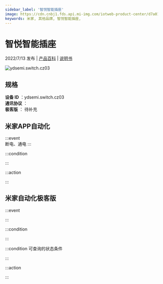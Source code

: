 ```yaml
---
sidebar_label: '智悦智能插座'
image: https://cdn.cnbj1.fds.api.mi-img.com/iotweb-product-center/d7a01714bf381b556ead7ca409e73a51_1655882346812.png?GalaxyAccessKeyId=AKVGLQWBOVIRQ3XLEW&Expires=9223372036854775807&Signature=Wm8IdbRJk34guhdyxS9utngTPrk=
keywords: 米家, 其他品牌, 智悦智能插座, 
---
```

# 智悦智能插座

2022/7/13 发布 | [产品百科](https://home.mi.com/webapp/content/baike/product/index.html?model=ydsemi.switch.cz03/) | [说明书](https://home.mi.com/views/introduction.html?model=ydsemi.switch.cz03&region=cn)

![ydsemi.switch.cz03](https://cdn.cnbj1.fds.api.mi-img.com/iotweb-product-center/d7a01714bf381b556ead7ca409e73a51_1655882346812.png?GalaxyAccessKeyId=AKVGLQWBOVIRQ3XLEW&Expires=9223372036854775807&Signature=Wm8IdbRJk34guhdyxS9utngTPrk=)

## 规格  
> 
**设备 ID** ：ydsemi.switch.cz03  
**通讯协议** ：  
**极客版**  ： 待补充 


## 米家APP自动化  

:::event  
断电、通电
:::

:::condition  

:::

:::action   

:::

## 米家自动化极客版  

:::event  

:::

:::condition  

:::

:::condition 可查询的状态条件  

:::

:::action  

:::

        
